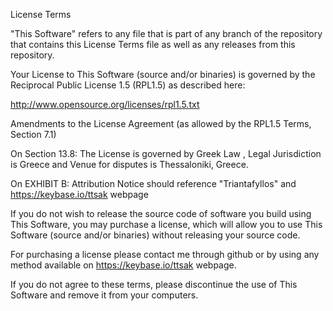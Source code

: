 License Terms

"This Software" refers to any file that is part of any branch of the repository that contains this License Terms file as well as any releases from this repository.

Your License to This Software (source and/or binaries) is governed by the Reciprocal Public License 1.5 (RPL1.5) as described here: 

http://www.opensource.org/licenses/rpl1.5.txt

Amendments to the License Agreement (as allowed by the RPL1.5 Terms, Section 7.1)

On Section 13.8: The License is governed by Greek Law , Legal Jurisdiction is Greece and Venue for disputes is Thessaloniki, Greece.

On EXHIBIT B: Attribution Notice should reference "Triantafyllos" and https://keybase.io/ttsak webpage

If you do not wish to release the source code of software you build using This Software, you may purchase a license, which will allow you to use This Software (source and/or binaries) without releasing your source code.

For purchasing a license please contact me through github or by using any method available on https://keybase.io/ttsak webpage.

If you do not agree to these terms, please discontinue the use of This Software and remove it from your computers.
